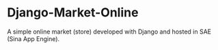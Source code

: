 Django-Market-Online
====================

A simple online market (store) developed with Django and hosted in SAE (Sina App Engine).
